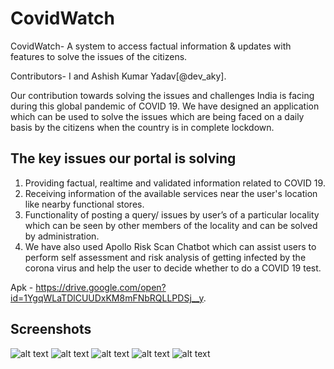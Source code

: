 # CovidWatch
CovidWatch- A system to access factual information & updates with features to solve the issues of the citizens.

Contributors- I and Ashish Kumar Yadav[@dev_aky].

Our contribution towards solving the issues and challenges India is facing during this global pandemic of COVID 19. We have designed an application which can be used to solve the issues which are being faced on a daily basis by the citizens when the country is in complete lockdown.

## The key issues our portal is solving
1. Providing factual, realtime and validated information related to COVID 19.
2. Receiving information of the available services near the user's location like nearby functional stores.
3. Functionality of posting a query/ issues by user’s of a particular locality which can be seen by other members of the locality and can be solved by administration.
4. We have also used Apollo Risk Scan Chatbot which can assist users to perform self assessment and risk analysis of getting infected by the corona virus and help the user to decide whether to do a COVID 19 test.

Apk - https://drive.google.com/open?id=1YgqWLaTDlCUUDxKM8mFNbRQLLPDSj__y.

## Screenshots
![alt text](https://github.com/rajdeepp26/CovidWatch/blob/master/IMG-20200414-WA0011.jpg)
![alt text](https://github.com/rajdeepp26/CovidWatch/blob/master/IMG-20200414-WA0007.jpg)
![alt text](https://github.com/rajdeepp26/CovidWatch/blob/master/IMG-20200414-WA0010.jpg)
![alt text](https://github.com/rajdeepp26/CovidWatch/blob/master/Screenshot_2020-04-15-17-30-33-85.png)
![alt text](https://github.com/rajdeepp26/CovidWatch/blob/master/Screenshot_2020-04-15-17-29-45-80_6acff9f12d128856bc3e5a9840000d4c.png)


